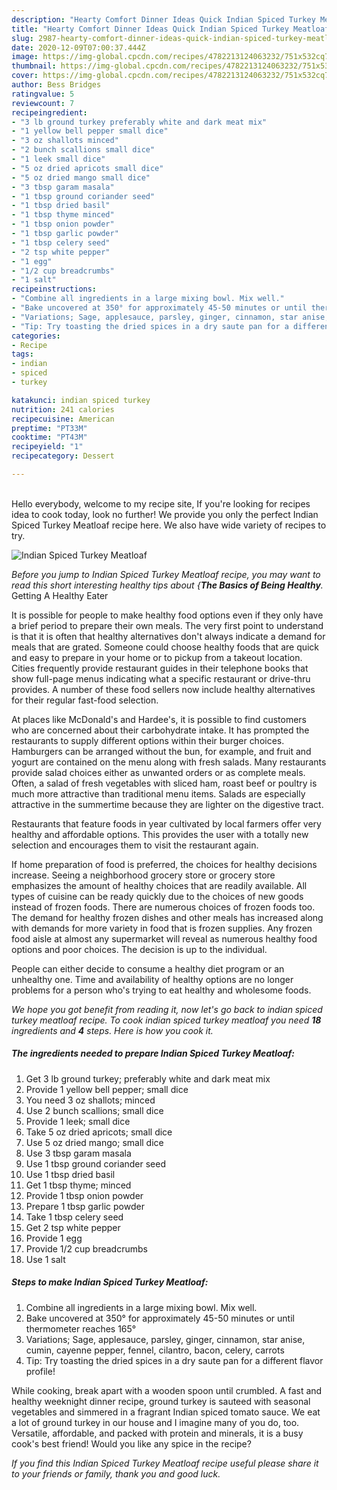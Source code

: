 ```yaml
---
description: "Hearty Comfort Dinner Ideas Quick Indian Spiced Turkey Meatloaf"
title: "Hearty Comfort Dinner Ideas Quick Indian Spiced Turkey Meatloaf"
slug: 2987-hearty-comfort-dinner-ideas-quick-indian-spiced-turkey-meatloaf
date: 2020-12-09T07:00:37.444Z
image: https://img-global.cpcdn.com/recipes/4782213124063232/751x532cq70/indian-spiced-turkey-meatloaf-recipe-main-photo.jpg
thumbnail: https://img-global.cpcdn.com/recipes/4782213124063232/751x532cq70/indian-spiced-turkey-meatloaf-recipe-main-photo.jpg
cover: https://img-global.cpcdn.com/recipes/4782213124063232/751x532cq70/indian-spiced-turkey-meatloaf-recipe-main-photo.jpg
author: Bess Bridges
ratingvalue: 5
reviewcount: 7
recipeingredient:
- "3 lb ground turkey preferably white and dark meat mix"
- "1 yellow bell pepper small dice"
- "3 oz shallots minced"
- "2 bunch scallions small dice"
- "1 leek small dice"
- "5 oz dried apricots small dice"
- "5 oz dried mango small dice"
- "3 tbsp garam masala"
- "1 tbsp ground coriander seed"
- "1 tbsp dried basil"
- "1 tbsp thyme minced"
- "1 tbsp onion powder"
- "1 tbsp garlic powder"
- "1 tbsp celery seed"
- "2 tsp white pepper"
- "1 egg"
- "1/2 cup breadcrumbs"
- "1 salt"
recipeinstructions:
- "Combine all ingredients in a large mixing bowl. Mix well."
- "Bake uncovered at 350° for approximately 45-50 minutes or until thermometer reaches 165°"
- "Variations; Sage, applesauce, parsley, ginger, cinnamon, star anise, cumin, cayenne pepper, fennel, cilantro, bacon, celery, carrots"
- "Tip: Try toasting the dried spices in a dry saute pan for a different flavor profile!"
categories:
- Recipe
tags:
- indian
- spiced
- turkey

katakunci: indian spiced turkey 
nutrition: 241 calories
recipecuisine: American
preptime: "PT33M"
cooktime: "PT43M"
recipeyield: "1"
recipecategory: Dessert

---
```

<br>
Hello everybody, welcome to my recipe site, If you're looking for recipes idea to cook today, look no further! We provide you only the perfect Indian Spiced Turkey Meatloaf recipe here. We also have wide variety of recipes to try.
<br>


![Indian Spiced Turkey Meatloaf](https://img-global.cpcdn.com/recipes/4782213124063232/751x532cq70/indian-spiced-turkey-meatloaf-recipe-main-photo.jpg)

<i>Before you jump to Indian Spiced Turkey Meatloaf recipe, you may want to read this short interesting healthy tips about {<strong>The Basics of Being Healthy</strong>.</i>
Getting A Healthy Eater

It is possible for people to make healthy food options even if they only have a brief period to prepare their own meals. The very first point to understand is that it is often that healthy alternatives don't always indicate a demand for meals that are grated. Someone could choose healthy foods that are quick and easy to prepare in your home or to pickup from a takeout location. Cities frequently provide restaurant guides in their telephone books that show full-page menus indicating what a specific restaurant or drive-thru provides. A number of these food sellers now include healthy alternatives for their regular fast-food selection.

At places like McDonald's and Hardee's, it is possible to find customers who are concerned about their carbohydrate intake.  It has prompted the restaurants to supply different options within their burger choices. Hamburgers can be arranged without the bun, for example, and fruit and yogurt are contained on the menu along with fresh salads. Many restaurants provide salad choices either as unwanted orders or as complete meals. Often, a salad of fresh vegetables with sliced ham, roast beef or poultry is much more attractive than traditional menu items.  Salads are especially attractive in the summertime because they are lighter on the digestive tract.

Restaurants that feature foods in year cultivated by local farmers offer very healthy and affordable options.  This provides the user with a totally new selection and encourages them to visit the restaurant again.

If home preparation of food is preferred, the choices for healthy decisions increase. Seeing a neighborhood grocery store or grocery store emphasizes the amount of healthy choices that are readily available.  All types of cuisine can be ready quickly due to the choices of new goods instead of frozen foods. There are numerous choices of frozen foods too. The demand for healthy frozen dishes and other meals has increased along with demands for more variety in food that is frozen supplies. Any frozen food aisle at almost any supermarket will reveal as numerous healthy food options and poor choices. The decision is up to the individual.

People can either decide to consume a healthy diet program or an unhealthy one. Time and availability of healthy options are no longer problems for a person who's trying to eat healthy and wholesome foods.


<i>We hope you got benefit from reading it, now let's go back to indian spiced turkey meatloaf recipe. To cook indian spiced turkey meatloaf you need <strong>18</strong> ingredients and <strong>4</strong> steps. Here is how you cook it.
</i>

##### The ingredients needed to prepare Indian Spiced Turkey Meatloaf:

1. Get 3 lb ground turkey; preferably white and dark meat mix
1. Provide 1 yellow bell pepper; small dice
1. You need 3 oz shallots; minced
1. Use 2 bunch scallions; small dice
1. Provide 1 leek; small dice
1. Take 5 oz dried apricots; small dice
1. Use 5 oz dried mango; small dice
1. Use 3 tbsp garam masala
1. Use 1 tbsp ground coriander seed
1. Use 1 tbsp dried basil
1. Get 1 tbsp thyme; minced
1. Provide 1 tbsp onion powder
1. Prepare 1 tbsp garlic powder
1. Take 1 tbsp celery seed
1. Get 2 tsp white pepper
1. Provide 1 egg
1. Provide 1/2 cup breadcrumbs
1. Use 1 salt


##### Steps to make Indian Spiced Turkey Meatloaf:

1. Combine all ingredients in a large mixing bowl. Mix well.
1. Bake uncovered at 350° for approximately 45-50 minutes or until thermometer reaches 165°
1. Variations; Sage, applesauce, parsley, ginger, cinnamon, star anise, cumin, cayenne pepper, fennel, cilantro, bacon, celery, carrots
1. Tip: Try toasting the dried spices in a dry saute pan for a different flavor profile!


While cooking, break apart with a wooden spoon until crumbled. A fast and healthy weeknight dinner recipe, ground turkey is sauteed with seasonal vegetables and simmered in a fragrant Indian spiced tomato sauce. We eat a lot of ground turkey in our house and I imagine many of you do, too. Versatile, affordable, and packed with protein and minerals, it is a busy cook&#39;s best friend! Would you like any spice in the recipe? 

<i>If you find this Indian Spiced Turkey Meatloaf recipe useful please share it to your friends or family, thank you and good luck.</i>

